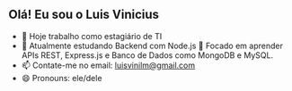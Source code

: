 ## Olá! Eu sou o Luis Vinicius 

- 🔭 Hoje trabalho como estagiário de TI
- 🌱 Atualmente estudando Backend com Node.js 🚀  Focado em aprender APIs REST, Express.js e Banco de Dados como MongoDB e MySQL.
- 📫 Contate-me no email: luisvinilm@gmail.com
- 😄 Pronouns: ele/dele
